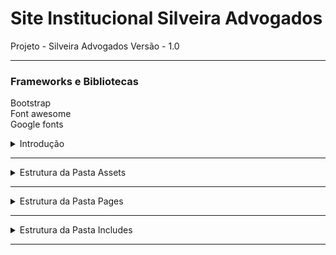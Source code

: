# Site Institucional Silveira Advogados

Projeto - Silveira Advogados
Versão - 1.0

 ***

### Frameworks e Bibliotecas

Bootstrap<br>
Font awesome<br>
Google fonts<br>


<details>
<summary>Introdução</summary>
<br>
<br><br>
<pre>
Silveira advogados é um projeto para portfólio de site institucional para advogados responsivo.  
</pre>
</details>

---

<details>
<summary>Estrutura da Pasta Assets</summary>
<br>
<br><br>
<pre>
Na pasta assets estão todos os arquivos de imagem e estilização dos site.
css
images
js
plugins
scss
</pre>
</details>

---

<details>
<summary>Estrutura da Pasta Pages</summary>
<br>
<br><br>
<pre>
Na pasta pages você encontra todas as páginas do projeto.

</pre>
</details>

---

<details>
<summary>Estrutura da Pasta Includes</summary>
<br>
<br><br>
<pre>
Na pasta includes, incluímos todos os arquivos referentes a configurações.

</pre>
</details>

---

